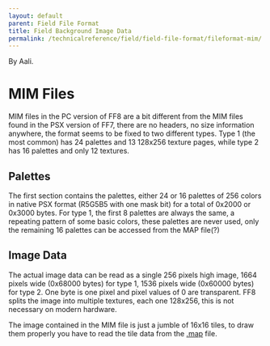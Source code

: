 ```yaml
---
layout: default
parent: Field File Format
title: Field Background Image Data
permalink: /technicalreference/field/field-file-format/fileformat-mim/
---
```


By Aali.

# MIM Files

MIM files in the PC version of FF8 are a bit different from the MIM files found in the PSX version of FF7, there are no headers, no size information anywhere, the format seems to be fixed to two different types. Type 1 (the most common) has 24 palettes and 13 128x256 texture pages, while type 2 has 16 palettes and only 12 textures.

## Palettes

The first section contains the palettes, either 24 or 16 palettes of 256 colors in native PSX format (R5G5B5 with one mask bit) for a total of 0x2000 or 0x3000 bytes. For type 1, the first 8 palettes are always the same, a repeating pattern of some basic colors, these palettes are never used, only the remaining 16 palettes can be accessed from the MAP file(?)

## Image Data

The actual image data can be read as a single 256 pixels high image, 1664 pixels wide (0x68000 bytes) for type 1, 1536 pixels wide (0x60000 bytes) for type 2. One byte is one pixel and pixel values of 0 are transparent. FF8 splits the image into multiple textures, each one 128x256, this is not necessary on modern hardware.

The image contained in the MIM file is just a jumble of 16x16 tiles, to draw them properly you have to read the tile data from the [.map](FileFormat_MAP) file.
